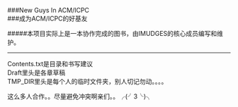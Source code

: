 ###New Guys In ACM/ICPC  
###成为ACM/ICPC的好基友

#####本项目实际上是一本协作完成的图书，由IMUDGES的核心成员编写和维护。
***
Contents.txt是目录和书写建议  
Draft里头是各章草稿  
TMP_DIR里头是每个人的临时文件夹，别人切记勿动。。。。  
  
这么多人合作。。尽量避免冲突啊亲们。。╭(╯3╰)╮
